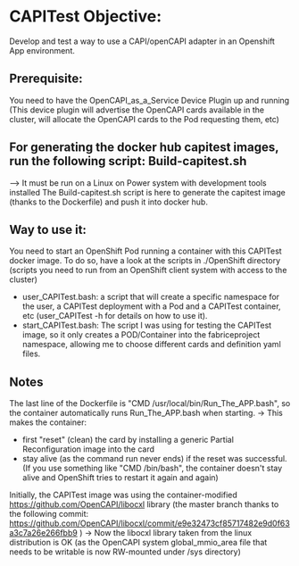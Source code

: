 # CAPITest Objective:
Develop and test a way to use a CAPI/openCAPI adapter in an Openshift App environment.

## Prerequisite:
You need to have the OpenCAPI_as_a_Service Device Plugin up and running
(This device plugin will advertise the OpenCAPI cards available in the cluster, will allocate the OpenCAPI cards to the Pod requesting them, etc)

## For generating the docker hub capitest images, run the following script: Build-capitest.sh
 --> It must be run on a Linux on Power system with development tools installed
The Build-capitest.sh script is here to generate the capitest image (thanks to the Dockerfile) and push it into docker hub.

## Way to use it:
You need to start an OpenShift Pod running a container with this CAPITest docker image.
To do so, have a look at the scripts in ./OpenShift directory (scripts you need to run from an OpenShift client system with access to the cluster)
  - user_CAPITest.bash: a script that will create a specific namespace for the user, a CAPITest deployment with a Pod and a CAPITest container, etc (user_CAPITest -h for details on how to use it).
  - start_CAPITest.bash: The script I was using for testing the CAPITest image, so it only creates a POD/Container into the fabriceproject namespace, allowing me to choose different cards and definition yaml files.

## Notes
The last line of the Dockerfile is "CMD /usr/local/bin/Run_The_APP.bash", so the container automatically runs Run_The_APP.bash when starting.
 -> This makes the container:
  - first "reset" (clean) the card by installing a generic Partial Reconfiguration image into the card
  - stay alive (as the command run never ends) if the reset was successful. 
(If you use something like "CMD /bin/bash", the container doesn't stay alive and OpenShift tries to restart it again and again)

Initially, the CAPITest image was using the container-modified https://github.com/OpenCAPI/libocxl library
(the master branch thanks to the following commit: https://github.com/OpenCAPI/libocxl/commit/e9e32473cf85717482e9d0f63a3c7a26e266fbb9 )
 -> Now the libocxl library taken from the linux distribution is OK (as the OpenCAPI system global_mmio_area file that needs to be writable is now RW-mounted under /sys directory)

